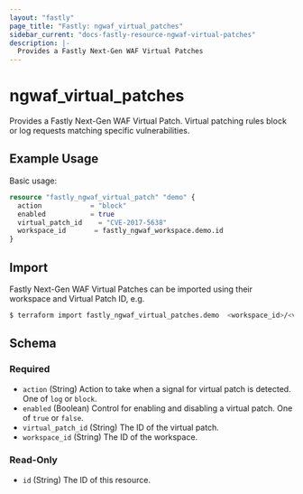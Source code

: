 ```yaml
---
layout: "fastly"
page_title: "Fastly: ngwaf_virtual_patches"
sidebar_current: "docs-fastly-resource-ngwaf-virtual-patches"
description: |-
  Provides a Fastly Next-Gen WAF Virtual Patches
---
```


# ngwaf_virtual_patches

Provides a Fastly Next-Gen WAF Virtual Patch.  Virtual patching 
rules block or log requests matching specific vulnerabilities.

## Example Usage

Basic usage:

```terraform
resource "fastly_ngwaf_virtual_patch" "demo" {
  action            = "block"
  enabled           = true
  virtual_patch_id    = "CVE-2017-5638"
  workspace_id       = fastly_ngwaf_workspace.demo.id
}
```

## Import

Fastly Next-Gen WAF Virtual Patches can be imported using their workspace and Virtual Patch ID, e.g.

```sh
$ terraform import fastly_ngwaf_virtual_patches.demo  <workspace_id>/<virtual_patch_id>
```

<!-- schema generated by tfplugindocs -->
## Schema

### Required

- `action` (String) Action to take when a signal for virtual patch is detected. One of `log` or `block`.
- `enabled` (Boolean) Control for enabling and disabling a virtual patch. One of `true` or `false`.
- `virtual_patch_id` (String) The ID of the virtual patch.
- `workspace_id` (String) The ID of the workspace.

### Read-Only

- `id` (String) The ID of this resource.
